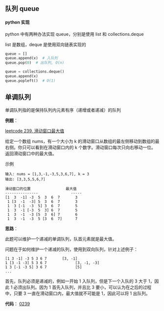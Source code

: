 ## 队列 queue

#### python 实现

python 中有两种办法实现 queue，分别是使用 list 和 collections.deque

list 是数组，deque 是使用双向链表实现的

```python
queue = []
queue.append(x)  # 入队列
queue.pop(0)  # 出队列, O(n)

queue = collections.deque()
queue.append(x)
queue.popleft()  # O(1)
```



## 单调队列

单调队列指的是保持队列内元素有序（递增或者递减）的队列

**例题**：

[leetcode 239. 滑动窗口最大值](https://leetcode-cn.com/problems/sliding-window-maximum/)

给定一个数组 nums，有一个大小为 k 的滑动窗口从数组的最左侧移动到数组的最右侧。你只可以看到在滑动窗口内的 k 个数字。滑动窗口每次只向右移动一位。返回滑动窗口中的最大值。

示例

```
输入: nums = [1,3,-1,-3,5,3,6,7], k = 3
输出: [3,3,5,5,6,7]

滑动窗口的位置                最大值
---------------               -----
[1  3  -1] -3  5  3  6  7       3
 1 [3  -1  -3] 5  3  6  7       3
 1  3 [-1  -3  5] 3  6  7       5
 1  3  -1 [-3  5  3] 6  7       5
 1  3  -1  -3 [5  3  6] 7       6
 1  3  -1  -3  5 [3  6  7]      7
```

**思路**：

此题可以维护一个递减的单调队列，队首元素就是最大值。

问题在于如何维护一个递减的队列，使用到双向队列，针对上述例子：

```
[1 3 -1] -3 5 3 6 7       [3, -1]
1 [3 -1 -3] 5 3 6 7				[3, -1, -3]
1 3 [-1 -3 5] 3 6 7				[5]
...
```

首先，队列必须是递减的，例如一开始 1 入队列，但是下一个入队的 3 大于 1，因此 1 必须出队列。因为 1 首先入队列，并且比 3 要小，可以认为在之后的过程中，只要 3 一直在滑动窗口内，最大值就不可能是 1，因此可以将 1 出队列。

**代码**： [0239](./0239.py)